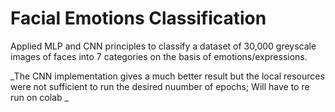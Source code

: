 # Facial Emotions Classification
Applied MLP and CNN principles to classify a dataset of 30,000 greyscale images of faces into 7 categories on the basis of emotions/expressions.

 _The CNN implementation gives a much better result but the local resources were not sufficient to run the desired nuumber of epochs; Will have to re run on colab _
